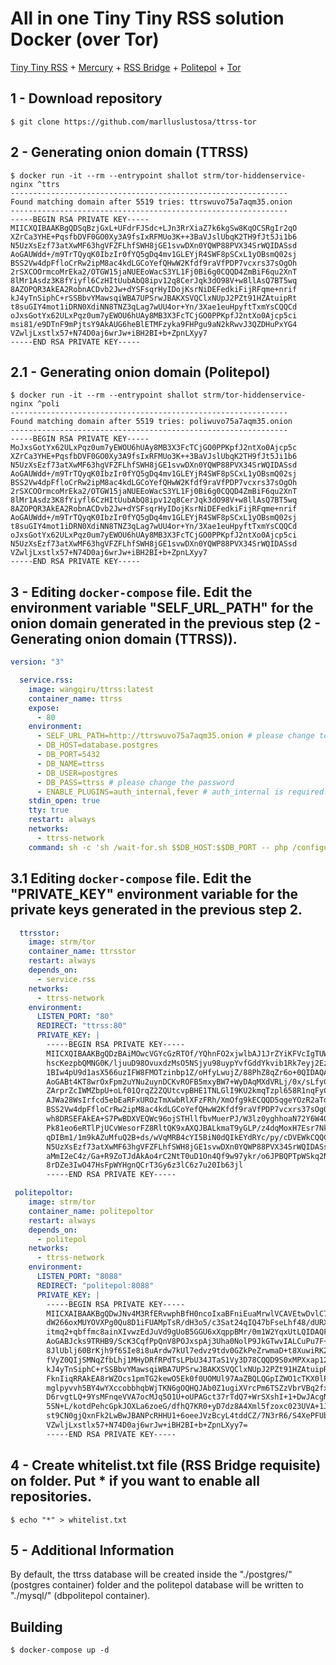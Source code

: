 # All in one Tiny Tiny RSS solution Docker (over Tor) 
[Tiny Tiny RSS](https://github.com/HenryQW/Awesome-TTRSS) + [Mercury](https://www.github.com/HenryQW/mercury-parser-api) + [RSS Bridge](https://github.com/RSS-Bridge/rss-bridge) + [Politepol](https://github.com/taroved/pol) + [Tor](https://github.com/opsxcq/docker-tor)

## 1 - Download repository
``` shellsession
$ git clone https://github.com/marlluslustosa/ttrss-tor
```


## 2 - Generating onion domain (TTRSS)

``` shellsession
$ docker run -it --rm --entrypoint shallot strm/tor-hiddenservice-nginx ^ttrs
--------------------------------------------------------------
Found matching domain after 5519 tries: ttrswuvo75a7aqm35.onion
--------------------------------------------------------------
-----BEGIN RSA PRIVATE KEY-----
MIICXQIBAAKBgQDSqBzjGxL+UFdrFJSdc+LJn3RrXiaZ7k6kgSw8KqOCSRgIr2qO
XZrCa3YHE+PqsfbDVF0GO0Xy3A9fsIxRFMUo3K++3BaVJslUbqK2TH9fJt5Ji1b6
N5UzXsEzf73atXwMF63hgVFZFLhfSWH8jGE1svwDXn0YQWP88PVX34SrWQIDASsd
AoGAUWdd+/m9TrTQyqK0IbzIr0fYQ5gDq4mv1GLEYjR4SWF8pSCxL1yOBsmQ02sj
BSS2Vw4dpFfloCrRw2ipM8ac4kdLGCoYefQHwW2Kfdf9raVfPDP7vcxrs37sOgOh
2rSXCOOrmcoMrEka2/OTGW15jaNUEEoWacS3YL1Fj0Bi6g0CQQD4ZmBiF6qu2XnT
8lMr1Asdz3K8fYiyfl6CzHItUubAbQ8ipv12q8CerJqk3dO98V+w8llAsQ7BT5wq
8AZOPQR3AkEA2RobnACDvb2Jw+dYSFsqrHyIDojKsrNiDEFedkiFijRFqme+nrif
kJ4yTnSiphC+rSSBbvYMawsqiWBA7UPSrwJBAKXSVQClxNUpJ2PZt91HZAtuipRt
t8suGIY4mot1iDRN0XdiNN8TNZ3qLag7wUU4or+Yn/3Xae1euHpyftTxmYsCQQCd
oJxsGotYx62ULxPqz0um7yEWOU6hUAy8MB3X3FcTCjGO0PPKpfJ2ntXo0Ajcp5ci
msi81/e9DTnF9mPjtsY9AkAUG6heBlETMFzyka9FHPgu9aN2kRwvJ3QZDHuPxYG4
VZwljLxstlx57+N74D0aj6wrJw+iBH2BI+b+ZpnLXyy7
-----END RSA PRIVATE KEY-----
```

## 2.1 - Generating onion domain (Politepol)

``` shellsession
$ docker run -it --rm --entrypoint shallot strm/tor-hiddenservice-nginx ^poli
--------------------------------------------------------------
Found matching domain after 5519 tries: poliwuvo75a7aqm35.onion
--------------------------------------------------------------
-----BEGIN RSA PRIVATE KEY-----
MoJxsGotYx62ULxPqz0um7yEWOU6hUAy8MB3X3FcTCjGO0PPKpfJ2ntXo0Ajcp5c
XZrCa3YHE+PqsfbDVF0GO0Xy3A9fsIxRFMUo3K++3BaVJslUbqK2TH9fJt5Ji1b6
N5UzXsEzf73atXwMF63hgVFZFLhfSWH8jGE1svwDXn0YQWP88PVX34SrWQIDASsd
AoGAUWdd+/m9TrTQyqK0IbzIr0fYQ5gDq4mv1GLEYjR4SWF8pSCxL1yOBsmQ02sj
BSS2Vw4dpFfloCrRw2ipM8ac4kdLGCoYefQHwW2Kfdf9raVfPDP7vcxrs37sOgOh
2rSXCOOrmcoMrEka2/OTGW15jaNUEEoWacS3YL1Fj0Bi6g0CQQD4ZmBiF6qu2XnT
8lMr1Asdz3K8fYiyfl6CzHItUubAbQ8ipv12q8CerJqk3dO98V+w8llAsQ7BT5wq
8AZOPQR3AkEA2RobnACDvb2Jw+dYSFsqrHyIDojKsrNiDEFedkiFijRFqme+nrif
AoGAUWdd+/m9TrTQyqK0IbzIr0fYQ5gDq4mv1GLEYjR4SWF8pSCxL1yOBsmQ02sj
t8suGIY4mot1iDRN0XdiNN8TNZ3qLag7wUU4or+Yn/3Xae1euHpyftTxmYsCQQCd
oJxsGotYx62ULxPqz0um7yEWOU6hUAy8MB3X3FcTCjGO0PPKpfJ2ntXo0Ajcp5ci
N5UzXsEzf73atXwMF63hgVFZFLhfSWH8jGE1svwDXn0YQWP88PVX34SrWQIDASsd
VZwljLxstlx57+N74D0aj6wrJw+iBH2BI+b+ZpnLXyy7
-----END RSA PRIVATE KEY-----
```

## 3 - Editing `docker-compose` file. Edit the environment variable "SELF_URL_PATH" for the onion domain generated in the previous step (2 - Generating onion domain (TTRSS)).

```yml
version: "3"

  service.rss:
    image: wangqiru/ttrss:latest
    container_name: ttrss
    expose:
      - 80
    environment:
      - SELF_URL_PATH=http://ttrswuvo75a7aqm35.onion # please change to your own domain
      - DB_HOST=database.postgres
      - DB_PORT=5432
      - DB_NAME=ttrss
      - DB_USER=postgres
      - DB_PASS=ttrss # please change the password
      - ENABLE_PLUGINS=auth_internal,fever # auth_internal is required. Plugins enabled here will be enabled for all users as system plugins
    stdin_open: true
    tty: true
    restart: always
    networks:
      - ttrss-network
    command: sh -c 'sh /wait-for.sh $$DB_HOST:$$DB_PORT -- php /configure-db.php && exec s6-svscan /etc/s6/'
```
## 3.1 Editing `docker-compose` file. Edit the "PRIVATE_KEY" environment variable for the private keys generated in the previous step 2.

```yml
  ttrsstor:
    image: strm/tor
    container_name: ttrsstor
    restart: always
    depends_on:
      - service.rss
    networks:
      - ttrss-network
    environment:
      LISTEN_PORT: "80"
      REDIRECT: "ttrss:80"
      PRIVATE_KEY: |
        -----BEGIN RSA PRIVATE KEY-----
        MIICXQIBAAKBgQDzBAiMOwcVGYcGzRTOf/YQhnFO2xjwlbAJ1JrZYiKFVcIgTUWb
        hscKezpbQMNG0K/ljuuD98OvuxdzMsO5NSjyu98uypYvfGddYkvib1Rk7eyj2EzJ
        1BIw4pU9d1asX566uzIFW8FMOTzinbp1Z/oHfyLwujZ/88PhZ8qZr6o+0QIDAQAB
        AoGABt4KT8wrOxFpm2uYNu2uynDCKvROFB5mxyBW7+WyDAqMXdVRLj/0x/sLfyCp
        ZArprZcIWMZbpU+oLf01QrqZ2ZQUtcvpBHE1TNLGlI9KU2kmqTzpl658R1nqFyCb
        AJWa28WsIrfcd5ebEaRFxUROzTmXwbRlXFzFRh/XmOfg9kECQQD5qgeYOzR2aTdw
        BSS2Vw4dpFfloCrRw2ipM8ac4kdLGCoYefQHwW2Kfdf9raVfPDP7vcxrs37sOgOh
        wh8DRSEFAkEA+S7PwBDXVEQWc96ojSTHllfbvMuerPJ/W3lz0yghhoaN72Y6W40X
        Pk81eo6eRTlPjUCvWesorFZ8RltQK9xAXQJBALkmaT9yGLP/z4dqMoxH7Esr7Nkm
        qDIBm1/1m9kAZuMfuQ2B+ds/wVqMRB4cYI5BiN0dQIkEYdRYc/py/cDVEWkCQQCy
        N5UzXsEzf73atXwMF63hgVFZFLhfSWH8jGE1svwDXn0YQWP88PVX34SrWQIDASsd
        aMmI2eC4z/Ga+R9ZoTJdAkAo4rC2NtT0uD1On4Qf9w97ykr/o6JPBQPTpWSkq2NR
        8rDZe3IwO47HsFpWYHgnQCrT3Gy6z3lC6z7u20Ib63jl
        -----END RSA PRIVATE KEY-----

 politepoltor:
    image: strm/tor
    container_name: politepoltor
    restart: always
    depends_on:
      - politepol
    networks:
      - ttrss-network
    environment:
      LISTEN_PORT: "8088"
      REDIRECT: "politepol:8088"
      PRIVATE_KEY: |
        -----BEGIN RSA PRIVATE KEY-----
        MIICXAIBAAKBgQDwJNv4M3RfERvwphBfH0ncoIxaBFniEuaMrwlVCAVEtwDvlC7d
        dW266oxMUYOVXPg0Qu8D1iFUAMpTsR/dH3o5/c3Sat24qIQ47bFseLhf48/dURXn
        itmq2+qbffmc8ainXIvwzEdJuVd9gUoB5GGU6xXqppBMr/0m1W2YqxUtLQIDAQFv
        AoGABJcks9TRHB9/ScK3CqfPpQnV8POJxspAj3Uha0NolP9JkGTwvIALCuPu7F+w
        8JlUblj60BrKjh9f6SIe8i8uArdw7kUl7edvz9tdv0GZkPeZrwmaD+t8XuwiRK2Z
        fVyZ0QIjSMNqZfbLhj1MHyDRfRPdTsLPbU34JTaS1Vy3D78CQQD9S0xMPXxap12u
        kJ4yTnSiphC+rSSBbvYMawsqiWBA7UPSrwJBAKXSVQClxNUpJ2PZt91HZAtuipRt
        FknIiqRRAkEA8rWZOcs1pmTG2kewO5Ek0f0UOMUl97AaZBQLQGpIZWO1cTKX0lPx
        mglpyvvh5BY4wYXccobbhqbWjTKN6gOQHQJAb0Z1ugiXVrcPm6TSZzVbrVBq2fxR
        D6rvgtLQ+9YsMFnqeVVA7ocMJq5O1U+oUPAGct37rTdQ7+WrSXshI+1+DwJAcgNR
        5SN+L/kotdPehcGpkJOXLa6zoeG/dfhQ7KR0+yD7dz8A4Xml5fzoxc023UVA+1Je
        st9CN0gjQxnFk2LwBwJBANPcRHHU1+6oeeJVzBcyL4tddCZ/7N3rR6/S4XePFUbA
        VZwljLxstlx57+N74D0aj6wrJw+iBH2BI+b+ZpnLXyy7=
        -----END RSA PRIVATE KEY-----
```

## 4 - Create whitelist.txt file (RSS Bridge requisite) on folder. Put * if you want to enable all repositories.
```shellsession
$ echo "*" > whitelist.txt
```

## 5 - Additional Information
By default, the ttrss database will be created inside the "./postgres/" (postgres container) folder and the politepol database will be written to "./mysql/" (dbpolitepol container).

## Building
```shellsession
$ docker-compose up -d
```
